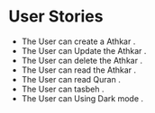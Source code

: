 # User Stories

- The User can create a Athkar .
- The User can Update the Athkar .
- The User can delete the Athkar .
- The User can read the Athkar .
- The User can read Quran .
- The User can tasbeh .
- The User can Using Dark mode .
